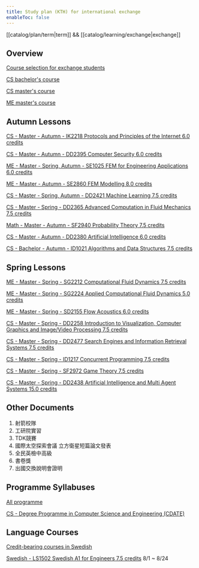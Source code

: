 ```yaml
---
title: Study plan (KTH) for international exchange
enableToc: false
---
```

[[catalog/plan/term|term]] && [[catalog/learning/exchange|exchange]]

## Overview

[Course selection for exchange students](https://www.kth.se/en/studies/exchange/general/courses/course-selection-for-exchange-students-1.455772?1=1)

[CS bachelor's course](https://www.kth.se/en/studies/bachelor/information-communication-technology/courses-for-information-and-communication-technology-1.878076)

[CS master's course](https://www.kth.se/en/studies/master/computer-science/courses-computer-science-1.502267)

[ME master's course](https://www.kth.se/en/studies/master/engineering-mechanics/courses-engineering-mechanics-1.268705)

## Autumn Lessons

[CS - Master - Autumn - IK2218 Protocols and Principles of the Internet 6.0 credits](https://www.kth.se/student/kurser/kurs/IK2218?l=en)

[CS - Master - Autumn - DD2395 Computer Security 6.0 credits](https://www.kth.se/student/kurser/kurs/DD2395?l=en)

[ME - Master - Spring, Autumn - SE1025 FEM for Engineering Applications 6.0 credits](https://www.kth.se/student/kurser/kurs/SE1025?l=en)

[ME - Master - Autumn - SE2860 FEM Modelling 8.0 credits](https://www.kth.se/student/kurser/kurs/SE2860?l=en)

[CS - Master - Spring, Autumn - DD2421 Machine Learning 7.5 credits](https://www.kth.se/student/kurser/kurs/DD2421?l=en)

[CS - Master - Spring - DD2365 Advanced Computation in Fluid Mechanics 7.5 credits](https://www.kth.se/student/kurser/kurs/DD2365?l=en)

[Math - Master - Autumn - SF2940 Probability Theory 7.5 credits](https://www.kth.se/student/kurser/kurs/SF2940?l=en)

[CS - Master - Autumn - DD2380 Artificial Intelligence 6.0 credits](https://www.kth.se/student/kurser/kurs/DD2380?l=en)

[CS - Bachelor - Autumn - ID1021 Algorithms and Data Structures 7.5 credits](https://www.kth.se/student/kurser/kurs/ID1021?l=en)

## Spring Lessons

[ME - Master - Spring - SG2212 Computational Fluid Dynamics 7.5 credits](https://www.kth.se/student/kurser/kurs/SG2212?l=en)

[ME - Master - Spring - SG2224 Applied Computational Fluid Dynamics 5.0 credits](https://www.kth.se/student/kurser/kurs/SG2224?l=en)

[ME - Master - Spring - SD2155 Flow Acoustics 6.0 credits](https://www.kth.se/student/kurser/kurs/SD2155?l=en)

[CS - Master - Spring - DD2258 Introduction to Visualization, Computer Graphics and Image/Video Processing 7.5 credits](https://www.kth.se/student/kurser/kurs/DD2258?l=en)

[CS - Master - Spring - DD2477 Search Engines and Information Retrieval Systems 7.5 credits](https:///www.kth.se/student/kurser/kurs/DD2477?l=en)

[CS - Master - Spring - ID1217 Concurrent Programming 7.5 credits](https://www.kth.se/student/kurser/kurs/ID1217?l=en)

[CS - Master - Spring - SF2972 Game Theory 7.5 credits](https://www.kth.se/student/kurser/kurs/SF2972?l=en)

[CS - Master - Spring - DD2438 Artificial Intelligence and Multi Agent Systems 15.0 credits](https://www.kth.se/student/kurser/kurs/DD2438?l=en)

## Other Documents

1. 射箭校隊
2. 工研院實習
3. TDK競賽
4. 國際太空探索會議 立方衛星短篇論文發表
5. 全民英檢中高級
6. 書卷獎
7. 出國交換說明會證明

## Programme Syllabuses

[All programme](https://www.kth.se/student/kurser/kurser-inom-program?l=en)

[CS - Degree Programme in Computer Science and Engineering (CDATE)](https://www.kth.se/student/kurser/program/CDATE?l=en)

## Language Courses

[Credit-bearing courses in Swedish](https://www.kth.se/en/larande/sprak/utbildning/sprak/swe/poanggivande-kurser-i-svenska-1.824010)

[Swedish - LS1502 Swedish A1 for Engineers 7.5 credits](https://www.kth.se/student/kurser/kurs/LS1502?l=en)
8/1 ~ 8/24
